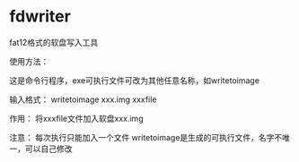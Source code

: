 # fdwriter
fat12格式的软盘写入工具

使用方法：

这是命令行程序，exe可执行文件可改为其他任意名称，如writetoimage

输入格式：  writetoimage  xxx.img xxxfile  

作用： 将xxxfile文件加入软盘xxx.img 

注意：
      每次执行只能加入一个文件
      writetoimage是生成的可执行文件，名字不唯一，可以自己修改

